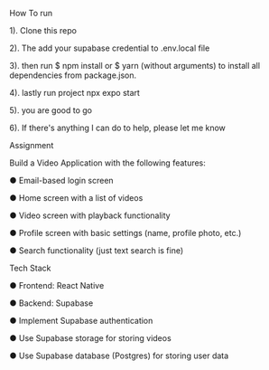 How To run

1). Clone this repo

2). The add your supabase credential to .env.local file

3). then run $ npm install or $ yarn (without arguments) to install all dependencies from package.json.

4). lastly run project npx expo start

5). you are good to go

6). If there's anything I can do to help, please let me know

Assignment

Build a Video Application with the following features:

● Email-based login screen

● Home screen with a list of videos

● Video screen with playback functionality

● Profile screen with basic settings (name, profile photo, etc.)

● Search functionality (just text search is fine)

Tech Stack

● Frontend: React Native

● Backend: Supabase

● Implement Supabase authentication

● Use Supabase storage for storing videos

● Use Supabase database (Postgres) for storing user data
